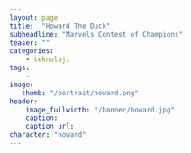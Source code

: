 ```yaml
---
layout: page
title:  "Howard The Duck"
subheadline: "Marvels Contest of Champions"
teaser: ""
categories:
    - teknoloji
tags:
    -
image:
   thumb: "/portrait/howard.png"
header:
    image_fullwidth: "/banner/howard.jpg"
    caption: 
    caption_url:    
character: "howard"
---
```

